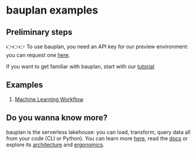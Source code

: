 # bauplan examples

## Preliminary steps

👉👉👉 To use bauplan, you need an API key for our preview environment: you can request one [here](https://www.bauplanlabs.com/#join).

If you want to get familiar with bauplan, start with our [tutorial](https://docs.bauplanlabs.com/en/latest/tutorial/01_quick_start.html#)

## Examples

1. [Machine Learning Workflow](ml-workflow/README.md)

## Do you wanna know more?

bauplan is the serverless lakehouse: you can load, transform, query data all from your code (CLI or Python). You can learn more [here](https://www.bauplanlabs.com/), read the [docs](https://docs.bauplanlabs.com/) or explore its [architecture](https://arxiv.org/pdf/2308.05368) and [ergonomics](https://arxiv.org/pdf/2404.13682).
